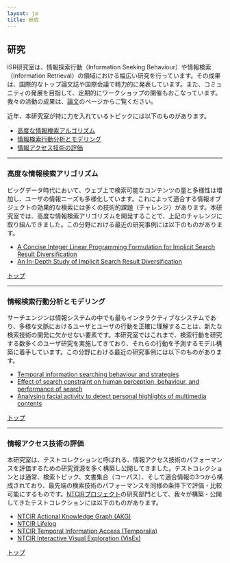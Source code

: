 ```yaml
---
layout: ja
title: 研究
---
```


## 研究
ISR研究室は、情報探索行動（Information Seeking Behaviour）や情報検索（Information Retrieval）の領域における幅広い研究を行っています。その成果は、国際的なトップ論文誌や国際会議で精力的に発表しています。また、コミュニティの発展を目指して、定期的にワークショップの開催もおこなっています。我々の活動の成果は、[論文](/ja/publications.html#section)のページからご覧ください。

近年、本研究室が特に力を入れているトピックには以下のものがあります。

- [高度な情報検索アルゴリズム](#section-1)
- [情報検索行動分析とモデリング](#section-2)
- [情報アクセス技術の評価](#section-3)

---

### 高度な情報検索アリゴリズム

ビッグデータ時代において、ウェブ上で検索可能なコンテンツの量と多様性は増加し、ユーザの情報ニーズも多様化しています。これによって適合する情報オブジェクトの効果的な検索には多くの技術的課題（チャレンジ）があります。本研究室では、高度な情報検索アリゴリズムを開発することで、上記のチャレンジに取り組んできました。この分野における最近の研究事例には以下のものがあります。

- [A Concise Integer Linear Programming Formulation for Implicit Search Result Diversification](http://dl.acm.org/citation.cfm?id=3018710)
- [An In-Depth Study of Implicit Search Result Diversification](http://link.springer.com/chapter/10.1007/978-3-319-48051-0_29)

[トップ](#section)

---

### 情報検索行動分析とモデリング

サーチエンジンは情報システムの中でも最もインタラクティブなシステムであり、多様な文脈におけるユーザとユーザの行動を正確に理解することは、新たな検索技術の開発に欠かせない要素です。本研究室ではこれまで、検索行動を研究する数多くのユーザ研究を実施してきており、それらの行動を予測するモデル構築に着手しています。この分野における最近の研究事例には以下のものがあります。

- [Temporal information searching behaviour and strategies](http://www.sciencedirect.com/science/article/pii/S0306457315000448)
- [Effect of search constraint on human perception, behaviour, and performance of search](http://link.springer.com/chapter/10.1007/978-3-642-34752-8_5)
- [Analysing facial activity to detect personal highlights of multimedia contents](http://link.springer.com/article/10.1007/s11042-010-0632-x)

[トップ](#section)

---

### 情報アクセス技術の評価

本研究室は、テストコレクションと呼ばれる、情報アクセス技術のパフォーマンスを評価するための研究資源を多く構築し公開してきました。テストコレクションとは通常、検索トピック、文書集合（コーパス）、そして適合情報の3つから構成されており、最先端の検索技術のパフォーマンスを同様の条件下で評価・比較可能にするものです。[NTCIRプロジェクト](http://research.nii.ac.jp/ntcir/index.html)の研究部門として、我々が構築・公開してきたテストコレクションには以下のものがあります。

- [NTCIR Actional Knowledge Graph (AKG)](http://ntcirakg.github.io/)
- [NTCIR Lifelog](http://ntcir-lifelog.computing.dcu.ie/)
- [NTCIR Temporal Information Access (Temporalia)](http://ntcirtemporalia.github.io/)
- [NTCIR Interactive Visual Exploration (VisEx)](http://must.c.u-tokyo.ac.jp/visex/hiki.cgi?FrontE)


[トップ](#section)

<!--

Copyright (C) ISR Lab Members. All rights reserved.

-->

